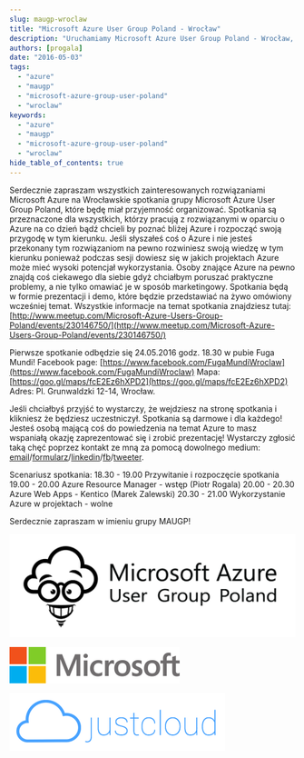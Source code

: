 ```yaml
---
slug: maugp-wroclaw
title: "Microsoft Azure User Group Poland - Wrocław"
description: "Uruchamiamy Microsoft Azure User Group Poland - Wrocław, meetupy techniczne dzięki którym możemy się spotkać i porozmawiać ze specjalistami IT we Wrocławiu"
authors: [progala]
date: "2016-05-03"
tags: 
  - "azure"
  - "maugp"
  - "microsoft-azure-group-user-poland"
  - "wroclaw"
keywords:
  - "azure"
  - "maugp"
  - "microsoft-azure-group-user-poland"
  - "wroclaw"
hide_table_of_contents: true
---
```


Serdecznie zapraszam wszystkich zainteresowanych rozwiązaniami Microsoft Azure na Wrocławskie spotkania grupy Microsoft Azure User Group Poland, które będę miał przyjemność organizować. Spotkania są przeznaczone dla wszystkich, którzy pracują z rozwiązanymi w oparciu o Azure na co dzień bądź chcieli by poznać bliżej Azure i rozpocząć swoją przygodę w tym kierunku. Jeśli słyszałeś coś o Azure i nie jesteś przekonany tym rozwiązaniom na pewno rozwiniesz swoją wiedzę w tym kierunku ponieważ podczas sesji dowiesz się w jakich projektach Azure może mieć wysoki potencjał wykorzystania. Osoby znające Azure na pewno znajdą coś ciekawego dla siebie gdyż chciałbym poruszać praktyczne problemy, a nie tylko omawiać je w sposób marketingowy. Spotkania będą w formie prezentacji i demo, które będzie przedstawiać na żywo omówiony wcześniej temat. Wszystkie informacje na temat spotkania znajdziesz tutaj: [http://www.meetup.com/Microsoft-Azure-Users-Group-Poland/events/230146750/](http://www.meetup.com/Microsoft-Azure-Users-Group-Poland/events/230146750/)

Pierwsze spotkanie odbędzie się 24.05.2016 godz. 18.30 w pubie Fuga Mundi! Facebook page: [https://www.facebook.com/FugaMundiWroclaw](https://www.facebook.com/FugaMundiWroclaw) Mapa: [https://goo.gl/maps/fcE2Ez6hXPD2](https://goo.gl/maps/fcE2Ez6hXPD2) Adres: Pl. Grunwaldzki 12-14, Wrocław.

Jeśli chciałbyś przyjść to wystarczy, że wejdziesz na stronę spotkania i klikniesz że będziesz uczestniczył. Spotkania są darmowe i dla każdego! Jesteś osobą mającą coś do powiedzenia na temat Azure to masz wspaniałą okazję zaprezentować się i zrobić prezentację! Wystarczy zgłosić taką chęć poprzez kontakt ze mną za pomocą dowolnego medium: [email](mailto:piotr@justcloud.azurewebsites.net)/[formularz](https://justcloud.azurewebsites.net/contact)/[linkedin](https://pl.linkedin.com/in/rogalapiotr)/[fb](https://www.facebook.com/justcloudpl/)/[tweeter](http://twitter.com/RogalaPiotr).

Scenariusz spotkania: 18.30 - 19.00 Przywitanie i rozpoczęcie spotkania 19.00 - 20.00 Azure Resource Manager - wstęp (Piotr Rogala) 20.00 - 20.30 Azure Web Apps - Kentico (Marek Zalewski) 20.30 - 21.00 Wykorzystanie Azure w projektach - wolne

Serdecznie zapraszam w imieniu grupy MAUGP!

![](images/logo_with_text.png)

![](images/Microsoft_logo_2012.svg_-300x64.png)

![](images/logo-do-webcasta2.png)